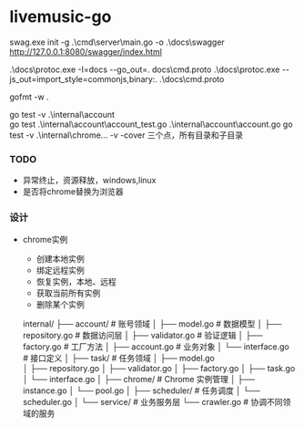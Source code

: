 # livemusic-go

swag.exe init -g .\cmd\server\main.go -o .\docs\swagger\
http://127.0.0.1:8080/swagger/index.html

.\docs\protoc.exe -I=docs --go_out=. docs\cmd.proto
.\docs\protoc.exe --js_out=import_style=commonjs,binary:. .\docs\cmd.proto

gofmt -w . 

go test -v .\internal\account\
go test  .\internal\account\account_test.go  .\internal\account\account.go
go test -v .\internal\chrome\... -v -cover 三个点，所有目录和子目录

### TODO

- 异常终止，资源释放，windows,linux
- 是否将chrome替换为浏览器

### 设计

- chrome实例
  - 创建本地实例
  - 绑定远程实例
  - 恢复实例，本地、远程
  - 获取当前所有实例
  - 删除某个实例

  internal/
  ├── account/                 # 账号领域
  │   ├── model.go            # 数据模型
  │   ├── repository.go       # 数据访问层
  │   ├── validator.go        # 验证逻辑
  │   ├── factory.go          # 工厂方法
  │   ├── account.go          # 业务对象
  │   └── interface.go        # 接口定义
  │
  ├── task/                   # 任务领域
  │   ├── model.go           
  │   ├── repository.go
  │   ├── validator.go
  │   ├── factory.go
  │   ├── task.go
  │   └── interface.go
  │
  ├── chrome/                 # Chrome 实例管理
  │   ├── instance.go
  │   └── pool.go
  │
  ├── scheduler/              # 任务调度
  │   └── scheduler.go
  │
  └── service/               # 业务服务层
      └── crawler.go         # 协调不同领域的服务